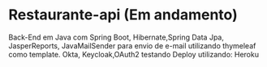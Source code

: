 # Restaurante-api (Em andamento)
Back-End em Java com Spring Boot, Hibernate,Spring Data Jpa, JasperReports, JavaMailSender para envio de e-mail utilizando thymeleaf como template.
Okta, Keycloak,OAuth2 testando
Deploy utilizando: Heroku
